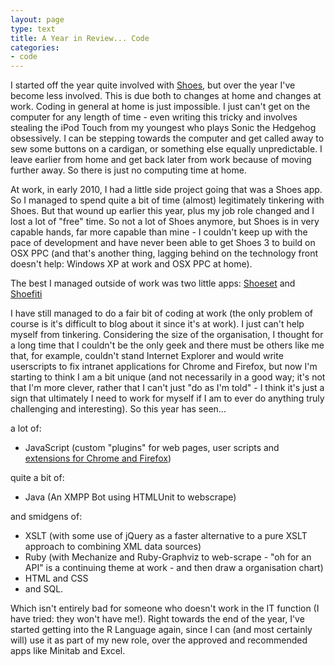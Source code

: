 ```yaml
---
layout: page
type: text
title: A Year in Review... Code
categories: 
- code
---
```

I started off the year quite involved with [Shoes](http://blog.shoesrb.com/), but over the year I've become less involved. This is due both to changes at home and changes at work. Coding in general at home is just impossible. I just can't get on the computer for any length of time - even writing this tricky and involves stealing the iPod Touch from my youngest who plays Sonic the Hedgehog obsessively. I can be stepping towards the computer and get called away to sew some buttons on a cardigan, or something else equally unpredictable. I leave earlier from home and get back later from work because of moving further away. So there is just no computing time at home. 

At work, in early 2010, I had a little side project going that was a Shoes app. So I managed to spend quite a bit of time (almost) legitimately tinkering with Shoes. But that wound up earlier this year, plus my job role changed and I lost a lot of "free" time. So not a lot of Shoes anymore, but Shoes is in very capable hands, far more capable than mine - I couldn't keep up with the pace of development and have never been able to get Shoes 3 to build on OSX PPC (and that's another thing, lagging behind on the technology front doesn't help: Windows XP at work and OSX PPC at home). 

The best I managed outside of work was two little apps: [Shoeset](http://atomicules.co.uk/2010/03/30/shoeset.html) and [Shoefiti](http://atomicules.co.uk/2010/05/26/shoefiti-i-sat-on-this-for-awhile-because-i-was.html)

I have still managed to do a fair bit of coding at work (the only problem of course is it's difficult to blog about it since it's at work). I just can't help myself from tinkering. Considering the size of the organisation, I thought for a long time that I couldn't be the only geek and there must be others like me that, for example, couldn't stand Internet Explorer and would write userscripts to fix intranet applications for Chrome and Firefox, but now I'm starting to think I am a bit unique (and not necessarily in a good way; it's not that I'm more clever, rather that I can't just "do as I'm told" - I think it's just a sign that ultimately I need to work for myself if I am to ever do anything truly challenging and interesting). So this year has seen...

a lot of:

* JavaScript (custom "plugins" for web pages, user scripts and [extensions for Chrome and Firefox](http://atomicules.co.uk/2010/09/29/some-notes-on-developing-extensions-for-chrome-vs.html))

quite a bit of:

* Java (An XMPP Bot using HTMLUnit to webscrape)

and smidgens of:

* XSLT (with some use of jQuery as a faster alternative to a pure XSLT approach to combining XML data sources)
* Ruby (with Mechanize and Ruby-Graphviz to web-scrape - "oh for an API" is a continuing theme at work - and then draw a organisation chart)
* HTML and CSS
* and SQL.

Which isn't entirely bad for someone who doesn't work in the IT function (I have tried: they won't have me!). Right towards the end of the year, I've started getting into the R Language again, since I can (and most certainly will) use it as part of my new role, over the approved and recommended apps like Minitab and Excel. 
